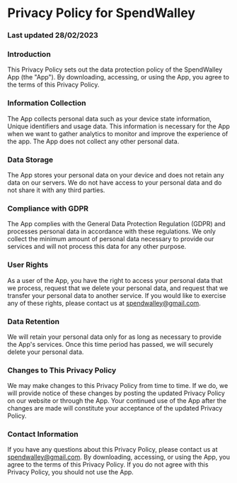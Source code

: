 # Privacy Policy for SpendWalley 
### Last updated **28/02/2023**

### Introduction

This Privacy Policy sets out the data protection policy of the SpendWalley App (the "App"). By downloading, accessing, or using the App, you agree to the terms of this Privacy Policy.

### Information Collection

The App collects personal data such as your device state information, Unique identifiers and usage data. This information is necessary for the App when we want to gather analytics to monitor and improve the experience of the app. The App does not collect any other personal data.

### Data Storage
The App stores your personal data on your device and does not retain any data on our servers. We do not have access to your personal data and do not share it with any third parties.

### Compliance with GDPR

The App complies with the General Data Protection Regulation (GDPR) and processes personal data in accordance with these regulations. We only collect the minimum amount of personal data necessary to provide our services and will not process this data for any other purpose.

### User Rights

As a user of the App, you have the right to access your personal data that we process, request that we delete your personal data, and request that we transfer your personal data to another service. If you would like to exercise any of these rights, please contact us at spendwalley@gmail.com.

### Data Retention

We will retain your personal data only for as long as necessary to provide the App's services. Once this time period has passed, we will securely delete your personal data.

### Changes to This Privacy Policy

We may make changes to this Privacy Policy from time to time. If we do, we will provide notice of these changes by posting the updated Privacy Policy on our website or through the App. Your continued use of the App after the changes are made will constitute your acceptance of the updated Privacy Policy.

### Contact Information
If you have any questions about this Privacy Policy, please contact us at spendwalley@gmail.com.
By downloading, accessing, or using the App, you agree to the terms of this Privacy Policy. If you do not agree with this Privacy Policy, you should not use the App.
